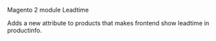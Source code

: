 Magento 2 module Leadtime

Adds a new attribute to products that makes frontend show leadtime in productinfo.

